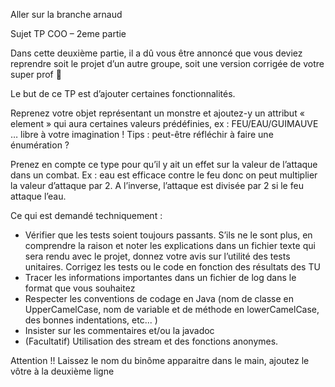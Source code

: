 Aller sur la branche arnaud

Sujet TP COO – 2eme partie


Dans cette deuxième partie, il a dû vous être annoncé que vous deviez reprendre soit le projet d’un autre groupe, soit une version corrigée de votre super prof  

Le but de ce TP est d’ajouter certaines fonctionnalités. 

Reprenez votre objet représentant un monstre et ajoutez-y un attribut « element » qui aura certaines valeurs prédéfinies, ex : FEU/EAU/GUIMAUVE … libre à votre imagination ! Tips : peut-être réfléchir à faire une énumération ? 

Prenez en compte ce type pour qu’il y ait un effet sur la valeur de l’attaque dans un combat. Ex : eau est efficace contre le feu donc on peut multiplier la valeur d’attaque par 2. A l’inverse, l’attaque est divisée par 2 si le feu attaque l’eau.


Ce qui est demandé techniquement : 
-	Vérifier que les tests soient toujours passants. S’ils ne le sont plus, en comprendre la raison et noter les explications dans un fichier texte qui sera rendu avec le projet, donnez votre avis sur l’utilité des tests unitaires. Corrigez les tests ou le code en fonction des résultats des TU
-	Tracer les informations importantes dans un fichier de log dans le format que vous souhaitez
-	Respecter les conventions de codage en Java (nom de classe en UpperCamelCase, nom de variable et de méthode en lowerCamelCase, des bonnes indentations, etc... ) 
-	Insister sur les commentaires et/ou la javadoc
-	(Facultatif) Utilisation des stream et des fonctions anonymes.


Attention !!  Laissez le nom du binôme apparaitre dans le main, ajoutez le vôtre à la deuxième ligne
